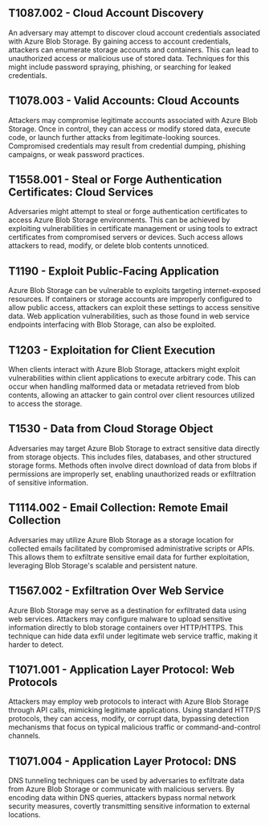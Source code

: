 ## T1087.002 - Cloud Account Discovery
An adversary may attempt to discover cloud account credentials associated with Azure Blob Storage. By gaining access to account credentials, attackers can enumerate storage accounts and containers. This can lead to unauthorized access or malicious use of stored data. Techniques for this might include password spraying, phishing, or searching for leaked credentials.

## T1078.003 - Valid Accounts: Cloud Accounts
Attackers may compromise legitimate accounts associated with Azure Blob Storage. Once in control, they can access or modify stored data, execute code, or launch further attacks from legitimate-looking sources. Compromised credentials may result from credential dumping, phishing campaigns, or weak password practices.

## T1558.001 - Steal or Forge Authentication Certificates: Cloud Services
Adversaries might attempt to steal or forge authentication certificates to access Azure Blob Storage environments. This can be achieved by exploiting vulnerabilities in certificate management or using tools to extract certificates from compromised servers or devices. Such access allows attackers to read, modify, or delete blob contents unnoticed.

## T1190 - Exploit Public-Facing Application
Azure Blob Storage can be vulnerable to exploits targeting internet-exposed resources. If containers or storage accounts are improperly configured to allow public access, attackers can exploit these settings to access sensitive data. Web application vulnerabilities, such as those found in web service endpoints interfacing with Blob Storage, can also be exploited.

## T1203 - Exploitation for Client Execution
When clients interact with Azure Blob Storage, attackers might exploit vulnerabilities within client applications to execute arbitrary code. This can occur when handling malformed data or metadata retrieved from blob contents, allowing an attacker to gain control over client resources utilized to access the storage.

## T1530 - Data from Cloud Storage Object
Adversaries may target Azure Blob Storage to extract sensitive data directly from storage objects. This includes files, databases, and other structured storage forms. Methods often involve direct download of data from blobs if permissions are improperly set, enabling unauthorized reads or exfiltration of sensitive information.

## T1114.002 - Email Collection: Remote Email Collection
Adversaries may utilize Azure Blob Storage as a storage location for collected emails facilitated by compromised administrative scripts or APIs. This allows them to exfiltrate sensitive email data for further exploitation, leveraging Blob Storage's scalable and persistent nature.

## T1567.002 - Exfiltration Over Web Service
Azure Blob Storage may serve as a destination for exfiltrated data using web services. Attackers may configure malware to upload sensitive information directly to blob storage containers over HTTP/HTTPS. This technique can hide data exfil under legitimate web service traffic, making it harder to detect.

## T1071.001 - Application Layer Protocol: Web Protocols
Attackers may employ web protocols to interact with Azure Blob Storage through API calls, mimicking legitimate applications. Using standard HTTP/S protocols, they can access, modify, or corrupt data, bypassing detection mechanisms that focus on typical malicious traffic or command-and-control channels. 

## T1071.004 - Application Layer Protocol: DNS
DNS tunneling techniques can be used by adversaries to exfiltrate data from Azure Blob Storage or communicate with malicious servers. By encoding data within DNS queries, attackers bypass normal network security measures, covertly transmitting sensitive information to external locations.
